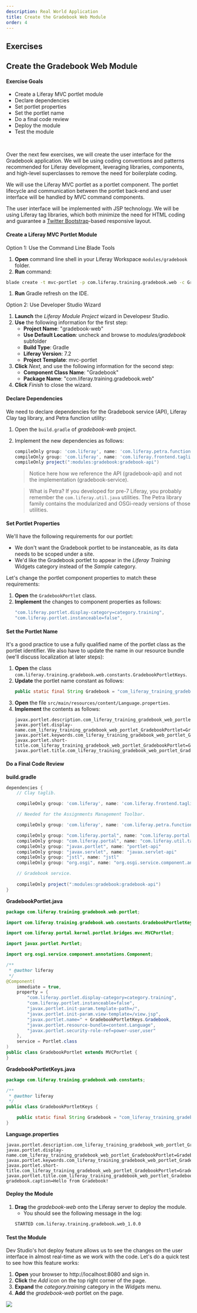 ```yaml
---
description: Real World Application
title: Create the Gradebook Web Module
order: 4
---
```


<h2 class="exercise">Exercises</h2>

## Create the Gradebook Web Module

<div class="ahead">
<h4>Exercise Goals</h4>
	<ul>
		<li>Create a Liferay MVC portlet module</li>
		<li>Declare dependencies</li>
		<li>Set portlet properties</li>
		<li>Set the portlet name</li>
		<li>Do a final code review</li>
		<li>Deploy the module </li>
		<li>Test the module </li>
	</ul>
</div>

<br />

Over the next few exercises, we will create the user interface for the Gradebook application. We will be using coding conventions and patterns recommended for Liferay development, leveraging libraries, components, and high-level superclasses to remove the need for boilerplate coding.

We will use the Liferay MVC portlet as a portlet component. The portlet lifecycle and communication between the portlet back-end and user interface will be handled by MVC command components.

The user interface will be implemented with JSP technology. We will be using Liferay tag libraries, which both minimize the need for HTML coding and guarantee a [Twitter Bootstrap](https://getbootstrap.com/)-based responsive layout.

#### Create a Liferay MVC Portlet Module

Option 1: Use the Command Line Blade Tools

1. **Open** command line shell in your Liferay Workspace `modules/gradebook` folder.
1. **Run** command:
```bash
blade create -t mvc-portlet -p com.liferay.training.gradebook.web -c GradebookPortlet gradebook-web
```
1. **Run** Gradle refresh on the IDE.

Option 2: Use Developer Studio Wizard

1. **Launch** the *Liferay Module Project* wizard in Developesr Studio.
1. **Use** the following information for the first step:
	* __Project Name__: "gradebook-web"
	* __Use Default Location__: uncheck and browse to *modules/gradebook* subfolder
	* __Build Type__: Gradle
	* __Liferay Version__: 7.2
	* __Project Template__: mvc-portlet
1. **Click** *Next*, and use the following information for the second step:
	* __Component Class Name__: "Gradebook"
	* __Package Name__: "com.liferay.training.gradebook.web"
1. **Click** *Finish* to close the wizard.

#### Declare Dependencies

We need to declare dependencies for the Gradebook service (API), Liferay Clay tag library, and Petra function utility:

1. Open the `build.gradle` of *gradebook-web* project.
1. Implement the new dependencies as follows:
	```groovy
	compileOnly group: 'com.liferay', name: 'com.liferay.petra.function'
	compileOnly group: 'com.liferay', name: 'com.liferay.frontend.taglib.clay'
	compileOnly project(":modules:gradebook:gradebook-api")
	```
	> Notice here how we reference the API (gradebook-api) and not the implementation (gradebook-service).

	> What is Petra? If you developed for pre-7 Liferay, you probably remember the `com.liferay.util.java` utilities. The Petra library family contains the modularized and OSGi-ready versions of those utilities.  

#### Set Portlet Properties

We'll have the following requirements for our portlet:

* We don't want the Gradebook portlet to be instanceable, as its data needs to be scoped under a site.
* We'd like the Gradebook portlet to appear in the *Liferay Training* Widgets category instead of the *Sample* category.

Let's change the portlet component properties to match these requirements:

1. **Open** the `GradebookPortlet` class.
1. **Implement** the changes to component properties as follows:
	```java
	"com.liferay.portlet.display-category=category.training",
	"com.liferay.portlet.instanceable=false",
	```

#### Set the Portlet Name

It's a good practice to use a fully qualified name of the portlet class as the portlet identifier. We also have to update the name in our resource bundle (we'll discuss localization at later steps):

1. **Open** the class `com.liferay.training.gradebook.web.constants.GradebookPortletKeys`.
1. **Update** the portlet name constant as follows:
	```java
	public static final String Gradebook = "com_liferay_training_gradebook_web_portlet_GradebookPortlet";
	```
1. **Open** the file `src/main/resources/content/Language.properties`.
1. **Implement** the contents as follows:
	```properties
	javax.portlet.description.com_liferay_training_gradebook_web_portlet_GradebookPortlet=Gradebook 
	javax.portlet.display-name.com_liferay_training_gradebook_web_portlet_GradebookPortlet=Gradebook
	javax.portlet.keywords.com_liferay_training_gradebook_web_portlet_GradebookPortlet=Gradebook
	javax.portlet.short-title.com_liferay_training_gradebook_web_portlet_GradebookPortlet=Gradebook
	javax.portlet.title.com_liferay_training_gradebook_web_portlet_GradebookPortlet=Gradebook
	```
	
#### Do a Final Code Review

**build.gradle**
```groovy
dependencies {
	// Clay taglib.

	compileOnly group: 'com.liferay', name: 'com.liferay.frontend.taglib.clay'

	// Needed for the Assignments Management Toolbar.

	compileOnly group: 'com.liferay', name: 'com.liferay.petra.function'

	compileOnly group: "com.liferay.portal", name: "com.liferay.portal.kernel"
	compileOnly group: "com.liferay.portal", name: "com.liferay.util.taglib"
	compileOnly group: "javax.portlet", name: "portlet-api"
	compileOnly group: "javax.servlet", name: "javax.servlet-api"
	compileOnly group: "jstl", name: "jstl"
	compileOnly group: "org.osgi", name: "org.osgi.service.component.annotations"

	// Gradebook service.
	
	compileOnly project(":modules:gradebook:gradebook-api")
}
```	

**GradebookPortlet.java**
```java
package com.liferay.training.gradebook.web.portlet;

import com.liferay.training.gradebook.web.constants.GradebookPortletKeys;

import com.liferay.portal.kernel.portlet.bridges.mvc.MVCPortlet;

import javax.portlet.Portlet;

import org.osgi.service.component.annotations.Component;

/**
 * @author liferay
 */
@Component(
	immediate = true,
	property = {
		"com.liferay.portlet.display-category=category.training",
		"com.liferay.portlet.instanceable=false",
		"javax.portlet.init-param.template-path=/",
		"javax.portlet.init-param.view-template=/view.jsp",
		"javax.portlet.name=" + GradebookPortletKeys.Gradebook,
		"javax.portlet.resource-bundle=content.Language",
		"javax.portlet.security-role-ref=power-user,user"
	},
	service = Portlet.class
)
public class GradebookPortlet extends MVCPortlet {
}
```

**GradebookPortletKeys.java**
```java
package com.liferay.training.gradebook.web.constants;

/**
 * @author liferay
 */
public class GradebookPortletKeys {

	public static final String Gradebook = "com_liferay_training_gradebook_web_portlet_GradebookPortlet";
}
```

**Language.properties**
```properties
javax.portlet.description.com_liferay_training_gradebook_web_portlet_GradebookPortlet=Gradebook
javax.portlet.display-name.com_liferay_training_gradebook_web_portlet_GradebookPortlet=Gradebook
javax.portlet.keywords.com_liferay_training_gradebook_web_portlet_GradebookPortlet=Gradebook
javax.portlet.short-title.com_liferay_training_gradebook_web_portlet_GradebookPortlet=Gradebook
javax.portlet.title.com_liferay_training_gradebook_web_portlet_GradebookPortlet=Gradebook
gradebook.caption=Hello from Gradebook!
```
	
#### Deploy the Module

1. **Drag** the *gradebook-web* onto the Liferay server to deploy the module. 
	* You should see the following message in the log:
	```bash
	STARTED com.liferay.training.gradebook.web_1.0.0
	```

#### Test the Module

Dev Studio's hot deploy feature allows us to see the changes on the user interface in almost real-time as we work with the code. Let's do a quick test to see how this feature works:

1. **Open** your browser to http://localhost:8080 and sign in.
1. **Click** the *Add* icon on the top right corner of the page.
1. **Expand** the *category.training* category in the *Widgets* menu.
1. **Add** the *gradebook-web* portlet on the page.
	
<img src="../images/gradebook-web-on-a-page.png" style="max-height: 100%"/>
